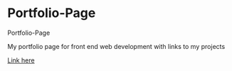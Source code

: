 # Portfolio-Page
Portfolio-Page

My portfolio page for front end web development with links to my projects

[Link here](https://webstermanyanga.github.io/Portfolio-Page)
